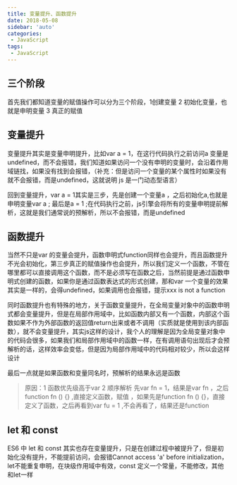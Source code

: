 ```yaml
---
title: 变量提升、函数提升
date: 2018-05-08
sidebar: 'auto'
categories:
 - JavaScript
tags:
 - JavaScript
---
```


##  三个阶段

首先我们都知道变量的赋值操作可以分为三个阶段，1创建变量 2 初始化变量，也就是申明变量 3 真正的赋值

##  变量提升

变量提升其实是变量申明提升，比如var a = 1，在这行代码执行之前访问a 变量是undefined，而不会报错，我们知道如果访问一个没有申明的变量时，会沿着作用域链找，如果没有找到会报错，（补充：但是访问一个变量的某个属性时如果没有就不会报错，而是undefined，这就说明 js 是一门动态型语言）

回到变量提升，var a = 1其实是三步，先是创建一个变量a ，之后初始化a,也就是申明变量var a  ; 最后是a = 1 ;在代码执行之前，js引擎会将所有的变量申明提前解析，这就是我们通常说的预解析，所以不会报错，而是undefined

##  函数提升

当然不只是var 的变量会提升，函数申明式function同样也会提升，而且函数提升不光会初始化，第三步真正的赋值操作也会提升，所以我们定义一个函数，不管在哪里都可以直接调用这个函数，而不是必须写在函数之后，当然前提是通过函数申明式创建的函数，如果你是通过函数表达式的形式创建，那和var 一个变量的效果其实是一样的，会得undefined，如果调用也会报错，提示xxx is not a function 

同时函数提升也有特殊的地方，关于函数变量提升，在全局变量对象中的函数申明式都会变量提升，但是在局部作用域中，比如函数内部又有一个函数，内部这个函数如果不作为外部函数的返回值return出来或者不调用（实质就是使用到该内部函数），就不会变量提升，其实js这样的设计，我个人的理解是因为全局变量对象中的代码会很多，如果我们和局部作用域中的函数一样，在有调用语句出现后才会预解析的话，这样效率会变低，但是因为局部作用域中的代码相对较少，所以会这样设计

最后一点就是如果函数和变量同名时，预解析的结果永远是函数
> 原因：1 函数优先级高于var  2 顺序解析 先var fn = 1，结果是var fn  ，之后function fn () {} ,直接定义函数，赋值  ，如果先是function fn () {}，直接定义了函数，之后再看到var fu = 1 ,不会再看了，结果还是function

##  let 和 const

ES6 中 let 和 const 其实也存在变量提升，只是在创建过程中被提升了，但是初始化没有提升，不能提前访问，会报错Cannot access 'a' before initialization，let不能重复申明，在块级作用域中有效，const 定义一个常量，不能修改，其他和let一样